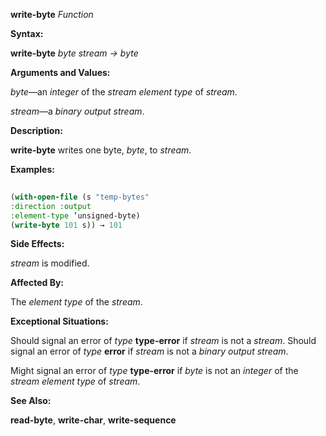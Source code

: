 **write-byte** *Function* 



**Syntax:** 



**write-byte** *byte stream → byte* 



**Arguments and Values:** 



*byte*—an *integer* of the *stream element type* of *stream*. 



*stream*—a *binary output stream*. 



**Description:** 



**write-byte** writes one byte, *byte*, to *stream*. 



**Examples:**
```lisp
 
(with-open-file (s "temp-bytes" 
:direction :output 
:element-type ’unsigned-byte) 
(write-byte 101 s)) → 101 
```
**Side Effects:** 



*stream* is modified. 



**Affected By:** 



The *element type* of the *stream*. 



**Exceptional Situations:** 



Should signal an error of *type* **type-error** if *stream* is not a *stream*. Should signal an error of *type* **error** if *stream* is not a *binary output stream*. 



Might signal an error of *type* **type-error** if *byte* is not an *integer* of the *stream element type* of *stream*. 



**See Also:** 



**read-byte**, **write-char**, **write-sequence** 







 



 



